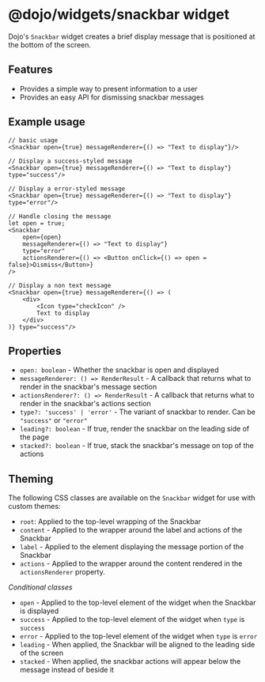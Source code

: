 # @dojo/widgets/snackbar widget

Dojo's `Snackbar` widget creates a brief display message that is positioned at the bottom of the screen.

## Features

- Provides a simple way to present information to a user
- Provides an easy API for dismissing snackbar messages

## Example usage

```tsx
// basic usage
<Snackbar open={true} messageRenderer={() => "Text to display"}/>

// Display a success-styled message
<Snackbar open={true} messageRenderer={() => "Text to display"} type="success"/>

// Display a error-styled message
<Snackbar open={true} messageRenderer={() => "Text to display"} type="error"/>

// Handle closing the message
let open = true;
<Snackbar
	open={open}
	messageRenderer={() => "Text to display"}
	type="error"
	actionsRenderer={() => <Button onClick={() => open = false}>Dismiss</Button>}
/>

// Display a non text message
<Snackbar open={true} messageRenderer={() => (
	<div>
		<Icon type="checkIcon" />
		Text to display
	</div>
)} type="success"/>
```

## Properties

- `open: boolean` - Whether the snackbar is open and displayed
- `messageRenderer: () => RenderResult` - A callback that returns what to render in the snackbar's message section
- `actionsRenderer?: () => RenderResult` -  A callback that returns what to render in the snackbar's actions section
- `type?: 'success' | 'error'` - The variant of snackbar to render. Can be `"success"` or `"error"`
- `leading?: boolean` - If true, render the snackbar on the leading side of the page
- `stacked?: boolean` - If true, stack the snackbar's message on top of the actions

## Theming

The following CSS classes are available on the `Snackbar` widget for use with custom themes:

- `root`: Applied to the top-level wrapping of the Snackbar
- `content` - Applied to the wrapper around the label and actions of the Snackbar
- `label` - Applied to the element displaying the message portion of the Snackbar
- `actions` - Applied to the wrapper around the content rendered in the `actionsRenderer` property.

*Conditional classes*

- `open` - Applied to the top-level element of the widget when the Snackbar is displayed
- `success` - Applied to the top-level element of the widget when `type` is `success`
- `error`  - Applied to the top-level element of the widget when `type` is `error`
- `leading` - When applied, the Snackbar will be aligned to the leading side of the screen
- `stacked` - When applied, the snackbar actions will appear below the message instead of beside it
